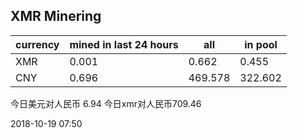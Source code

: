 ## XMR Minering

|currency|mined in last 24 hours|all|in pool|
|---|---|---|---|
|XMR|0.001|0.662|0.455|
|CNY|0.696|469.578|322.602|

今日美元对人民币 6.94	今日xmr对人民币709.46


2018-10-19 07:50